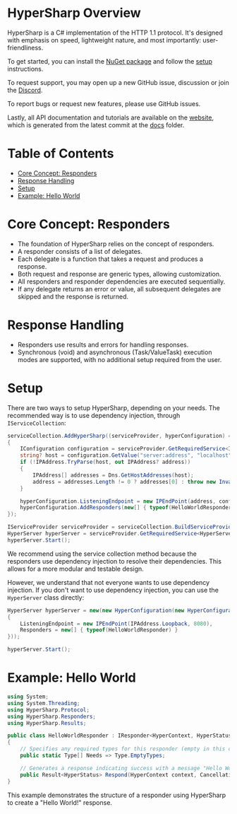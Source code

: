 # HyperSharp Overview
HyperSharp is a C# implementation of the HTTP 1.1 protocol. It's designed with emphasis on speed, lightweight nature, and most importantly: user-friendliness.

To get started, you can install the [NuGet package](https://www.nuget.org/packages/HyperSharp/) and follow the [setup](#setup) instructions.

To request support, you may open up a new GitHub issue, discussion or join the [Discord](https://discord.gg/HvMgJkzs6J).

To report bugs or request new features, please use GitHub issues.

Lastly, all API documentation and tutorials are available on the [website](https://oolunar.github.io/HyperSharp/), which is generated from the latest commit at the [docs](docs) folder.

# Table of Contents
 - [Core Concept: Responders](#core-concept-responders)
 - [Response Handling](#response-handling)
 - [Setup](#setup)
 - [Example: Hello World](#example-hello-world)

# Core Concept: Responders

 - The foundation of HyperSharp relies on the concept of responders.
 - A responder consists of a list of delegates.
 - Each delegate is a function that takes a request and produces a response.
 - Both request and response are generic types, allowing customization.
 - All responders and responder dependencies are executed sequentially.
 - If any delegate returns an error or value, all subsequent delegates are skipped and the response is returned.

# Response Handling

 - Responders use results and errors for handling responses.
 - Synchronous (void) and asynchronous (Task/ValueTask) execution modes are supported, with no additional setup required from the user.

# Setup

There are two ways to setup HyperSharp, depending on your needs. The recommended way is to use dependency injection, through `IServiceCollection`:

```csharp
serviceCollection.AddHyperSharp((serviceProvider, hyperConfiguration) =>
{
    IConfiguration configuration = serviceProvider.GetRequiredService<IConfiguration>();
    string? host = configuration.GetValue("server:address", "localhost")?.Trim();
    if (!IPAddress.TryParse(host, out IPAddress? address))
    {
        IPAddress[] addresses = Dns.GetHostAddresses(host);
        address = addresses.Length != 0 ? addresses[0] : throw new InvalidOperationException("The server address could not be resolved to an IP address.");
    }

    hyperConfiguration.ListeningEndpoint = new IPEndPoint(address, configuration.GetValue("server:port", 8080));
    hyperConfiguration.AddResponders(new[] { typeof(HelloWorldResponder) });
});

IServiceProvider serviceProvider = serviceCollection.BuildServiceProvider();
HyperServer hyperServer = serviceProvider.GetRequiredService<HyperServer>();
hyperServer.Start();
```

We recommend using the service collection method because the responders use dependency injection to resolve their dependencies. This allows for a more modular and testable design.

However, we understand that not everyone wants to use dependency injection. If you don't want to use dependency injection, you can use the `HyperServer` class directly:

```csharp
HyperServer hyperServer = new(new HyperConfiguration(new HyperConfigurationBuilder()
{
    ListeningEndpoint = new IPEndPoint(IPAddress.Loopback, 8080),
    Responders = new[] { typeof(HelloWorldResponder) }
}));

hyperServer.Start();
```

# Example: Hello World

```csharp
using System;
using System.Threading;
using HyperSharp.Protocol;
using HyperSharp.Responders;
using HyperSharp.Results;

public class HelloWorldResponder : IResponder<HyperContext, HyperStatus>
{
    // Specifies any required types for this responder (empty in this case)
    public static Type[] Needs => Type.EmptyTypes;

    // Generates a response indicating success with a message "Hello World!"
    public Result<HyperStatus> Respond(HyperContext context, CancellationToken cancellationToken = default) => Result.Success(HyperStatus.OK("Hello World!"));
}
```

This example demonstrates the structure of a responder using HyperSharp to create a "Hello World!" response.